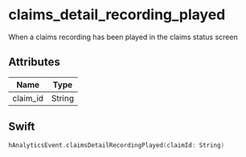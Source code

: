 # claims_detail_recording_played
When a claims recording has been played in the claims status screen

## Attributes

| Name      | Type |
| ----------- | ----------- |
| claim_id      | String       |

## Swift

```swift
hAnalyticsEvent.claimsDetailRecordingPlayed(claimId: String)
```